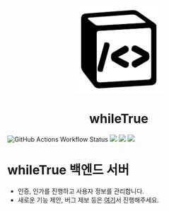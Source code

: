 <div align="center">
    <img width="200" src="upload/logo.png"/>
    <h1>whileTrue</h1>
</div>

<img alt="GitHub Actions Workflow Status" src="https://img.shields.io/github/actions/workflow/status/namgons/whiletrue-backend/aws-codedeploy.yml">
 <img src="https://img.shields.io/badge/Java-v18-007396?style=round-square"/> <img src="https://img.shields.io/badge/SpringBoot-v3.2.2-6DB33F?style=round-square"/> <img src="https://img.shields.io/badge/MySQL-v8.0.2-4479A1?style=round-square"/>

# whileTrue 백엔드 서버

- 인증, 인가를 진행하고 사용자 정보를 관리합니다.
- 새로운 기능 제안, 버그 제보 등은 [여기](https://github.com/namgons/whileTrue)서 진행해주세요.
